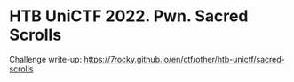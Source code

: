 # HTB UniCTF 2022. Pwn. Sacred Scrolls

Challenge write-up: https://7rocky.github.io/en/ctf/other/htb-unictf/sacred-scrolls
